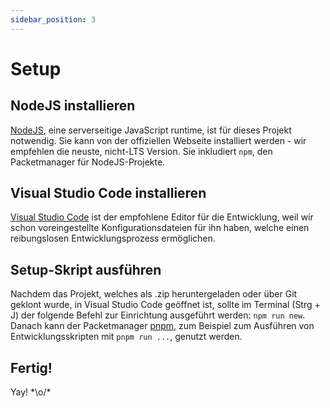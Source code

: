 ```yaml
---
sidebar_position: 3
---
```


# Setup

## NodeJS installieren

[NodeJS](https://nodejs.org/), eine serverseitige JavaScript runtime, ist für dieses Projekt notwendig. Sie kann von der offiziellen Webseite installiert werden - wir empfehlen die neuste, nicht-LTS Version. Sie inkludiert `npm`, den Packetmanager für NodeJS-Projekte.

## Visual Studio Code installieren

[Visual Studio Code](https://code.visualstudio.com/) ist der empfohlene Editor für die Entwicklung, weil wir schon voreingestellte Konfigurationsdateien für ihn haben, welche einen reibungslosen Entwicklungsprozess ermöglichen.

## Setup-Skript ausführen

Nachdem das Projekt, welches als .zip heruntergeladen oder über Git geklont wurde, in Visual Studio Code geöffnet ist, sollte im Terminal (Strg + J) der folgende Befehl zur Einrichtung ausgeführt werden: `npm run new`. Danach kann der Packetmanager [pnpm](https://pnpm.io), zum Beispiel zum Ausführen von Entwicklungsskripten mit `pnpm run ...`, genutzt werden.

## Fertig!

Yay! \*\o/\*
